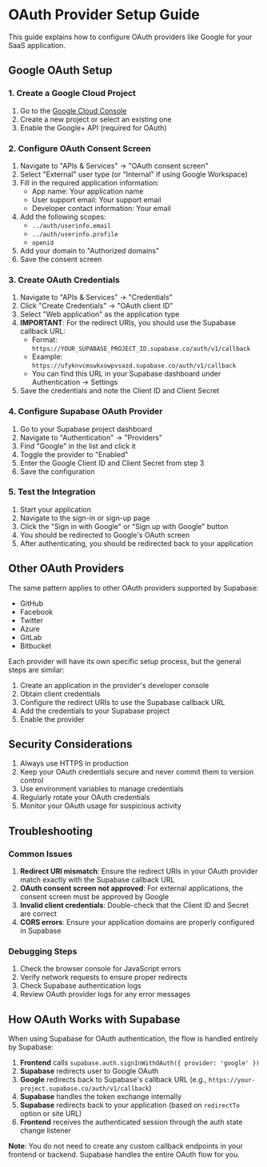 # OAuth Provider Setup Guide

This guide explains how to configure OAuth providers like Google for your SaaS application.

## Google OAuth Setup

### 1. Create a Google Cloud Project

1. Go to the [Google Cloud Console](https://console.cloud.google.com/)
2. Create a new project or select an existing one
3. Enable the Google+ API (required for OAuth)

### 2. Configure OAuth Consent Screen

1. Navigate to "APIs & Services" → "OAuth consent screen"
2. Select "External" user type (or "Internal" if using Google Workspace)
3. Fill in the required application information:
   - App name: Your application name
   - User support email: Your support email
   - Developer contact information: Your email
4. Add the following scopes:
   - `../auth/userinfo.email`
   - `../auth/userinfo.profile`
   - `openid`
5. Add your domain to "Authorized domains"
6. Save the consent screen

### 3. Create OAuth Credentials

1. Navigate to "APIs & Services" → "Credentials"
2. Click "Create Credentials" → "OAuth client ID"
3. Select "Web application" as the application type
4. **IMPORTANT**: For the redirect URIs, you should use the Supabase callback URL:
   - Format: `https://YOUR_SUPABASE_PROJECT_ID.supabase.co/auth/v1/callback`
   - Example: `https://ufyknvcmswkxowpvsazd.supabase.co/auth/v1/callback`
   - You can find this URL in your Supabase dashboard under Authentication → Settings
5. Save the credentials and note the Client ID and Client Secret

### 4. Configure Supabase OAuth Provider

1. Go to your Supabase project dashboard
2. Navigate to "Authentication" → "Providers"
3. Find "Google" in the list and click it
4. Toggle the provider to "Enabled"
5. Enter the Google Client ID and Client Secret from step 3
6. Save the configuration

### 5. Test the Integration

1. Start your application
2. Navigate to the sign-in or sign-up page
3. Click the "Sign in with Google" or "Sign up with Google" button
4. You should be redirected to Google's OAuth screen
5. After authenticating, you should be redirected back to your application

## Other OAuth Providers

The same pattern applies to other OAuth providers supported by Supabase:
- GitHub
- Facebook
- Twitter
- Azure
- GitLab
- Bitbucket

Each provider will have its own specific setup process, but the general steps are similar:
1. Create an application in the provider's developer console
2. Obtain client credentials
3. Configure the redirect URIs to use the Supabase callback URL
4. Add the credentials to your Supabase project
5. Enable the provider

## Security Considerations

1. Always use HTTPS in production
2. Keep your OAuth credentials secure and never commit them to version control
3. Use environment variables to manage credentials
4. Regularly rotate your OAuth credentials
5. Monitor your OAuth usage for suspicious activity

## Troubleshooting

### Common Issues

1. **Redirect URI mismatch**: Ensure the redirect URIs in your OAuth provider match exactly with the Supabase callback URL
2. **OAuth consent screen not approved**: For external applications, the consent screen must be approved by Google
3. **Invalid client credentials**: Double-check that the Client ID and Secret are correct
4. **CORS errors**: Ensure your application domains are properly configured in Supabase

### Debugging Steps

1. Check the browser console for JavaScript errors
2. Verify network requests to ensure proper redirects
3. Check Supabase authentication logs
4. Review OAuth provider logs for any error messages

## How OAuth Works with Supabase

When using Supabase for OAuth authentication, the flow is handled entirely by Supabase:

1. **Frontend** calls `supabase.auth.signInWithOAuth({ provider: 'google' })`
2. **Supabase** redirects user to Google OAuth
3. **Google** redirects back to Supabase's callback URL (e.g., `https://your-project.supabase.co/auth/v1/callback`)
4. **Supabase** handles the token exchange internally
5. **Supabase** redirects back to your application (based on `redirectTo` option or site URL)
6. **Frontend** receives the authenticated session through the auth state change listener

**Note**: You do not need to create any custom callback endpoints in your frontend or backend. Supabase handles the entire OAuth flow for you.
